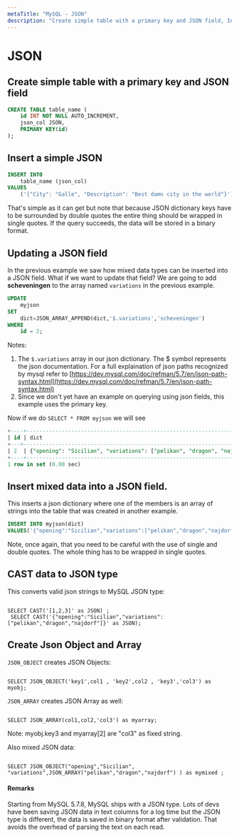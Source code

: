 ```yaml
---
metaTitle: "MySQL - JSON"
description: "Create simple table with a primary key and JSON field, Insert a simple JSON, Updating a JSON field, Insert mixed data into a JSON field., CAST data to JSON type, Create Json Object and Array"
---
```


# JSON




## Create simple table with a primary key and JSON field


```sql
CREATE TABLE table_name (
    id INT NOT NULL AUTO_INCREMENT, 
    json_col JSON,
    PRIMARY KEY(id)
);

```



## Insert a simple JSON


```sql
INSERT INTO
    table_name (json_col) 
VALUES
    ('{"City": "Galle", "Description": "Best damn city in the world"}');

```

That's simple as it can get but note that because JSON dictionary keys have to be surrounded by double quotes the entire thing should be wrapped in single quotes. If the query succeeds, the data will be stored in a binary format.



## Updating a JSON field


In the previous example we saw how mixed data types can be inserted into a JSON field. What if we want to update that field? We are going to add **scheveningen** to the array named `variations` in the previous example.

```sql
UPDATE 
    myjson 
SET 
    dict=JSON_ARRAY_APPEND(dict,'$.variations','scheveningen') 
WHERE 
    id = 2;

```

Notes:

1. The `$.variations` array in our json dictionary. The $ symbol represents the json documentation. For a full explaination of json paths recognized by mysql refer to [https://dev.mysql.com/doc/refman/5.7/en/json-path-syntax.html](https://dev.mysql.com/doc/refman/5.7/en/json-path-syntax.html)
1. Since we don't yet have an example on querying using json fields, this example uses the primary key.

Now if we do `SELECT * FROM myjson` we will see

```sql
+----+-----------------------------------------------------------------------------------------+
| id | dict                                                                                    |
+---+-----------------------------------------------------------------------------------------+
| 2  | {"opening": "Sicilian", "variations": ["pelikan", "dragon", "najdorf", "scheveningen"]} |
+----+-----------------------------------------------------------------------------------------+
1 row in set (0.00 sec)

```



## Insert mixed data into a JSON field.


This inserts a json dictionary where one of the members is an array of strings into the table that was created in another example.

```sql
INSERT INTO myjson(dict) 
VALUES('{"opening":"Sicilian","variations":["pelikan","dragon","najdorf"]}');

```

Note, once again, that you need to be careful with the use of single and double quotes. The whole thing has to be wrapped in single quotes.



## CAST data to JSON type


This converts valid json strings to MySQL JSON type:

```

SELECT CAST('[1,2,3]' as JSON) ;
 SELECT CAST('{"opening":"Sicilian","variations":["pelikan","dragon","najdorf"]}' as JSON);

```



## Create Json Object and Array


`JSON_OBJECT` creates JSON Objects:

```

SELECT JSON_OBJECT('key1',col1 , 'key2',col2 , 'key3','col3') as myobj;

```

`JSON_ARRAY`  creates JSON Array as well:

```

SELECT JSON_ARRAY(col1,col2,'col3') as myarray;

```

Note: myobj.key3 and myarray[2] are "col3" as fixed string.

Also mixed JSON data:

```

SELECT JSON_OBJECT("opening","Sicilian", "variations",JSON_ARRAY("pelikan","dragon","najdorf") ) as mymixed ;

```



#### Remarks


Starting from MySQL 5.7.8, MySQL ships with a JSON type. Lots of devs have been saving JSON data in text columns for a log time but the JSON type is different, the data is saved in binary format after validation. That avoids the overhead of parsing the text on each read.

